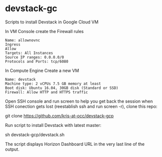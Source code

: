 # devstack-gc
Scripts to install Devstack in Google Cloud  VM

In VM Console create the  Firewall rules

    Name: allownovnc
    Ingress
    Allow
    Targets: All Instances
    Source IP ranges: 0.0.0.0/0
    Protocols and Ports: tcp/6080

In Compute Engine Create a new VM

    Name: devstack
    Machine type: 2 vCPUs 7.5 GB memory at least
    Boot disk: Ubuntu 16.04, 30GB disk (Standard or SSD)
    Firewall: Allow HTTP and HTTPS traffic
	
Open SSH console and run screen to help you get back the session when SSH conection gets lost (reestablish ssh and run screen -r), clone this repo:

git clone https://github.com/kris-at-occ/devstack-gcp



Run script to install Devstack with latest master:

sh devstack-gcp/devstack.sh

The script displays Horizon Dashboard URL in the very last line of the output.
